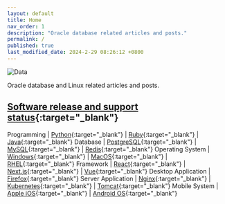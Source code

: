 ```yaml
---
layout: default
title: Home
nav_order: 1
description: "Oracle database related articles and posts."
permalink: /
published: true
last_modified_date: 2024-2-29 08:26:12 +0800
---
```


![Data](</oracle/assets/images/Data analysis-pana.svg> "Hero")

Oracle database and Linux related articles and posts.

## [Software release and support status](https://endoflife.date/){:target="_blank"}

Programming           | [Python](https://endoflife.date/python){:target="_blank"} | [Ruby](https://endoflife.date/ruby){:target="_blank"} | [Java](https://endoflife.date/java){:target="_blank"} 
Database              | [PostgreSQL](https://endoflife.date/postgresql){:target="_blank"} | [MySQL](https://endoflife.date/mysql){:target="_blank"} | [Redis](https://endoflife.date/redis){:target="_blank"} 
Operating System      | [Windows](https://endoflife.date/windows){:target="_blank"} | [MacOS](https://endoflife.date/macos){:target="_blank"} | [RHEL](https://endoflife.date/rhel){:target="_blank"} 
Framework             | [React](https://endoflife.date/react){:target="_blank"} | [Next.js](https://endoflife.date/nextjs){:target="_blank"} | [Vue](https://endoflife.date/vue){:target="_blank"}
Desktop Application   | [Firefox](https://endoflife.date/firefox){:target="_blank"} 
Server Application    | [Nginx](https://endoflife.date/nginx){:target="_blank"} | [Kubernetes](https://endoflife.date/k8s){:target="_blank"} | [Tomcat](https://endoflife.date/tomcat){:target="_blank"} 
Mobile System         | [Apple iOS](https://endoflife.date/ios){:target="_blank"} | [Android OS](https://endoflife.date/android){:target="_blank"} 
